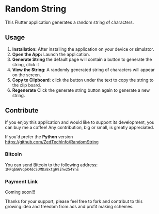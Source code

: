 # Random String

This Flutter application generates a random string of characters.

## Usage

1.  **Installation:** After installing the application on your device or simulator.
2.  **Open the App:** Launch the application.
3. **Generate String** the default page will contain a button to generate the string, click it
4.  **View the String:** A randomly generated string of characters will appear on the screen.
5. **Copy to Clipboard:** click the button under the text to copy the string to the clip board.
6. **Regenerate** Click the generate string button again to generate a new string.

## Contribute

If you enjoy this application and would like to support its development, you can buy me a coffee! Any contribution, big or small, is greatly appreciated.

If you'd prefer the **Python** version 
https://github.com/ZedTechInfo/RandomString

### Bitcoin

You can send Bitcoin to the following address: `1MFqbG6VqbK4dcSUMDaBxtgH9ihw254Yns`

### Payment Link

Coming soon!!!
<!-- Alternatively, you can use this payment link: [https://paypal.me/](https://paypal.me/) -->

Thanks for your support, please feel free to fork and contribut to this growing idea and freedom from ads and profit making schemes.
